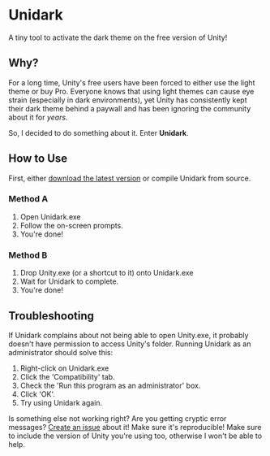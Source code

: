 # Unidark

A tiny tool to activate the dark theme on the free version of Unity!


## Why?

For a long time, Unity's free users have been forced to either use the light theme or buy Pro. Everyone knows that using light themes can cause eye strain (especially in dark environments), yet Unity has consistently kept their dark theme behind a paywall and has been ignoring the community about it for *years*.

So, I decided to do something about it. Enter **Unidark**.


## How to Use

First, either [download the latest version](https://github.com/Pyroglyph/unidark/releases) or compile Unidark from source.

### Method A

1. Open Unidark.exe
2. Follow the on-screen prompts.
3. You're done!

### Method B

1. Drop Unity.exe (or a shortcut to it) onto Unidark.exe
2. Wait for Unidark to complete.
3. You're done!


## Troubleshooting

If Unidark complains about not being able to open Unity.exe, it probably doesn't have permission to access Unity's folder. Running Unidark as an administrator should solve this:

1. Right-click on Unidark.exe
2. Click the 'Compatibility' tab.
3. Check the 'Run this program as an administrator' box.
4. Click 'OK'.
5. Try using Unidark again.

Is something else not working right? Are you getting cryptic error messages? [Create an issue](https://github.com/Pyroglyph/unidark/issues/new) about it! Make sure it's reproducible! Make sure to include the version of Unity you're using too, otherwise I won't be able to help.